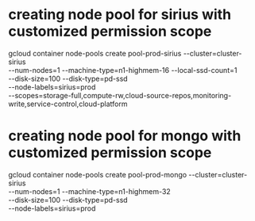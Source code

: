 # creating node pool for sirius with customized permission scope

gcloud container node-pools create pool-prod-sirius --cluster=cluster-sirius \
--num-nodes=1 --machine-type=n1-highmem-16 --local-ssd-count=1 \
--disk-size=100 --disk-type=pd-ssd \
--node-labels=sirius=prod \
--scopes=storage-full,compute-rw,cloud-source-repos,monitoring-write,service-control,cloud-platform

# creating node pool for mongo with customized permission scope

gcloud container node-pools create pool-prod-mongo --cluster=cluster-sirius \
--num-nodes=1 --machine-type=n1-highmem-32 \
--disk-size=100 --disk-type=pd-ssd \
--node-labels=sirius=prod